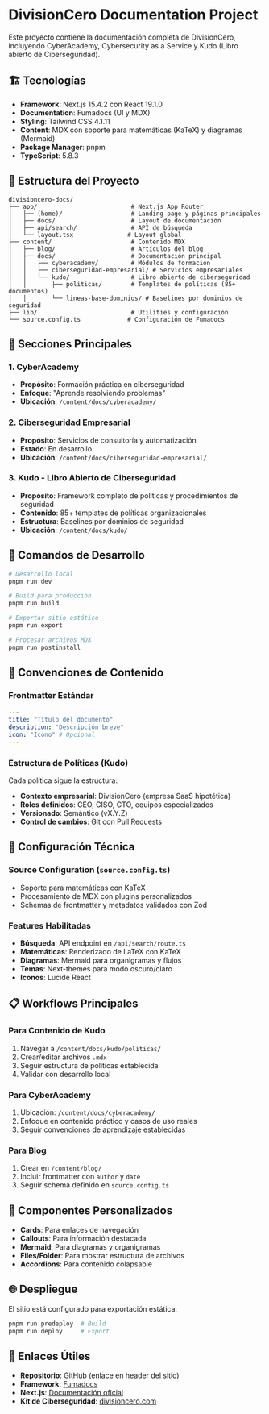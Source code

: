 # DivisionCero Documentation Project

Este proyecto contiene la documentación completa de DivisionCero, incluyendo CyberAcademy, Cybersecurity as a Service y Kudo (Libro abierto de Ciberseguridad).

## 🏗️ Tecnologías

- **Framework**: Next.js 15.4.2 con React 19.1.0
- **Documentation**: Fumadocs (UI y MDX)
- **Styling**: Tailwind CSS 4.1.11
- **Content**: MDX con soporte para matemáticas (KaTeX) y diagramas (Mermaid)
- **Package Manager**: pnpm
- **TypeScript**: 5.8.3

## 📁 Estructura del Proyecto

```
divisioncero-docs/
├── app/                          # Next.js App Router
│   ├── (home)/                   # Landing page y páginas principales
│   ├── docs/                     # Layout de documentación
│   ├── api/search/               # API de búsqueda
│   └── layout.tsx               # Layout global
├── content/                      # Contenido MDX
│   ├── blog/                     # Artículos del blog
│   ├── docs/                     # Documentación principal
│   │   ├── cyberacademy/         # Módulos de formación
│   │   ├── ciberseguridad-empresarial/ # Servicios empresariales
│   │   └── kudo/                 # Libro abierto de ciberseguridad
│   │       ├── politicas/        # Templates de políticas (85+ documentos)
│   │       └── lineas-base-dominios/ # Baselines por dominios de seguridad
├── lib/                          # Utilities y configuración
└── source.config.ts             # Configuración de Fumadocs
```

## 🎯 Secciones Principales

### 1. CyberAcademy
- **Propósito**: Formación práctica en ciberseguridad
- **Enfoque**: "Aprende resolviendo problemas"
- **Ubicación**: `/content/docs/cyberacademy/`

### 2. Ciberseguridad Empresarial
- **Propósito**: Servicios de consultoría y automatización
- **Estado**: En desarrollo
- **Ubicación**: `/content/docs/ciberseguridad-empresarial/`

### 3. Kudo - Libro Abierto de Ciberseguridad
- **Propósito**: Framework completo de políticas y procedimientos de seguridad
- **Contenido**: 85+ templates de políticas organizacionales
- **Estructura**: Baselines por dominios de seguridad
- **Ubicación**: `/content/docs/kudo/`

## 🚀 Comandos de Desarrollo

```bash
# Desarrollo local
pnpm run dev

# Build para producción
pnpm run build

# Exportar sitio estático
pnpm run export

# Procesar archivos MDX
pnpm run postinstall
```

## 📝 Convenciones de Contenido

### Frontmatter Estándar
```yaml
---
title: "Título del documento"
description: "Descripción breve"
icon: "Icono" # Opcional
---
```

### Estructura de Políticas (Kudo)
Cada política sigue la estructura:
- **Contexto empresarial**: DivisionCero (empresa SaaS hipotética)
- **Roles definidos**: CEO, CISO, CTO, equipos especializados
- **Versionado**: Semántico (vX.Y.Z)
- **Control de cambios**: Git con Pull Requests

## 🔧 Configuración Técnica

### Source Configuration (`source.config.ts`)
- Soporte para matemáticas con KaTeX
- Procesamiento de MDX con plugins personalizados
- Schemas de frontmatter y metadatos validados con Zod

### Features Habilitadas
- **Búsqueda**: API endpoint en `/api/search/route.ts`
- **Matemáticas**: Renderizado de LaTeX con KaTeX
- **Diagramas**: Mermaid para organigramas y flujos
- **Temas**: Next-themes para modo oscuro/claro
- **Iconos**: Lucide React

## 📋 Workflows Principales

### Para Contenido de Kudo
1. Navegar a `/content/docs/kudo/politicas/`
2. Crear/editar archivos `.mdx`
3. Seguir estructura de políticas establecida
4. Validar con desarrollo local

### Para CyberAcademy
1. Ubicación: `/content/docs/cyberacademy/`
2. Enfoque en contenido práctico y casos de uso reales
3. Seguir convenciones de aprendizaje establecidas

### Para Blog
1. Crear en `/content/blog/`
2. Incluir frontmatter con `author` y `date`
3. Seguir schema definido en `source.config.ts`

## 🎨 Componentes Personalizados

- **Cards**: Para enlaces de navegación
- **Callouts**: Para información destacada
- **Mermaid**: Para diagramas y organigramas
- **Files/Folder**: Para mostrar estructura de archivos
- **Accordions**: Para contenido colapsable

## 🌐 Despliegue

El sitio está configurado para exportación estática:
```bash
pnpm run predeploy  # Build
pnpm run deploy     # Export
```

## 📖 Enlaces Útiles

- **Repositorio**: GitHub (enlace en header del sitio)
- **Framework**: [Fumadocs](https://fumadocs.vercel.app)
- **Next.js**: [Documentación oficial](https://nextjs.org/docs)
- **Kit de Ciberseguridad**: [divisioncero.com](https://divisioncero.com/home/kit-inicio-ciberseguridad)